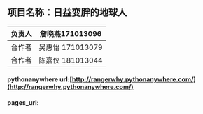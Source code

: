 ## 项目名称：日益变胖的地球人
   
|   负责人  |  詹晓燕171013096  |
|  ----  | ----  |
| 合作者   | 吴惠怡 171013079|
|   合作者| 陈嘉仪 181013044 |


#### pythonanywhere url:[http://rangerwhy.pythonanywhere.com/](http://rangerwhy.pythonanywhere.com/)
#### pages_url:[]()
